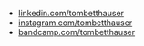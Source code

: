 * [linkedin.com/tombetthauser](https://www.linkedin.com/in/tombetthauser/)
* [instagram.com/tombetthauser](http://instagram.com/tombetthauser/)
* [bandcamp.com/tombetthauser](http://bandcamp.com/tombetthauser)

<!-- [artslackernews.herokuapp.com](artslackernews.herokuapp.com/) -->